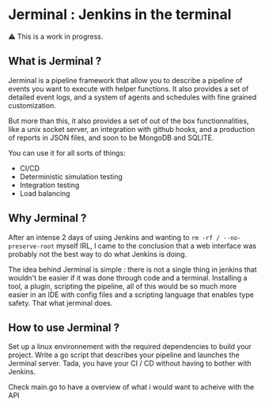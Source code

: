 # Jerminal : Jenkins in the terminal

⚠️  This is a work in progress. 

## What is Jerminal ?

Jerminal is a pipeline framework that allow you to describe a pipeline of events you want
to execute with helper functions. It also provides a set of detailed event logs, and
a system of agents and schedules with fine grained customization.

But more than this, it also provides a set of out of the box functionnalities, like
a unix socket server, an integration with github hooks, and a production of reports in JSON files,
and soon to be MongoDB and SQLITE.

You can use it for all sorts of things: 
 * CI/CD
 * Deterministic simulation testing
 * Integration testing
 * Load balancing


## Why Jerminal ?

After an intense 2 days of using Jenkins and wanting to `rm -rf / --no-preserve-root` myself IRL,
I came to the conclusion that a web interface was probably not the best way to do what Jenkins
is doing.

The idea behind Jerminal is simple : there is not a single thing in jenkins that wouldn't be easier
if it was done through code and a terminal. Installing a tool, a plugin, scripting the pipeline, all
of this would be so much more easier in an IDE with config files and a scripting language that enables
type safety. That what jerminal does.

## How to use Jerminal ?

Set up a linux environnement with the required dependencies to build your project.
Write a go script that describes your pipeline and launches the Jerminal server.
Tada, you have your CI / CD without having to bother with Jenkins.

Check main.go to have a overview of what i would want to acheive with the API





